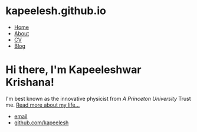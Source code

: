 # kapeelesh.github.io
<!DOCTYPE html>
<html>
	<head>
		<title>Kapeeleshwar Krishana, Physicist</title>
	</head>
	<body>
		<nav>
    		<ul>
        		<li><a href="/">Home</a></li>
	        	<li><a href="/about">About</a></li>
        		<li><a href="/cv">CV</a></li>
        		<li><a href="/blog">Blog</a></li>
    		</ul>
		</nav>
		<div class="container">
    		<div class="blurb">
        		<h1>Hi there, I'm Kapeeleshwar Krishana!</h1>
				<p>I'm best known as the innovative physicist from <em>A Princeton University</em> Trust me. <a href="/about">Read more about my life...</a></p>
    		</div><!-- /.blurb -->
		</div><!-- /.container -->
		<footer>
    		<ul>
        		<li><a href="mailto:kk647@cornell.edu">email</a></li>
        		<li><a href="https://github.com/kapeelesh">github.com/kapeelesh</a></li>
			</ul>
		</footer>
	</body>
</html>
